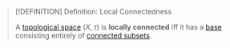 >[!DEFINITION] Definition: Local Connectedness
>
>A [topological space](../Topological%20Space.md) $(X, \tau)$ is **locally connected** iff it has a [base](../Bases/Base%20for%20a%20Topological%20Space.md) consisting entirely of [connected subsets](Connectedness.md#^connected-subset).
>